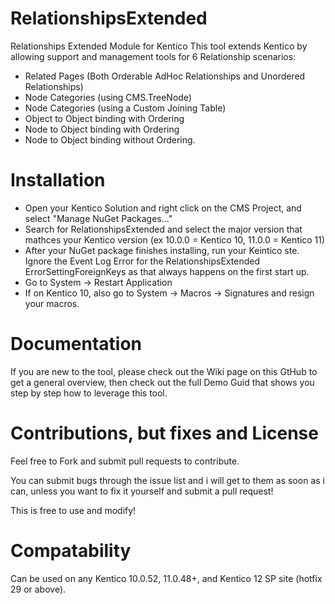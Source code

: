 # RelationshipsExtended
Relationships Extended Module for Kentico
This tool extends Kentico by allowing support and management tools for 6 Relationship scenarios:

* Related Pages (Both Orderable AdHoc Relationships and Unordered Relationships)
* Node Categories (using CMS.TreeNode)
* Node Categories (using a Custom Joining Table)
* Object to Object binding with Ordering
* Node to Object binding with Ordering
* Node to Object binding without Ordering.

# Installation
* Open your Kentico Solution and right click on the CMS Project, and select "Manage NuGet Packages..."
* Search for RelationshipsExtended and select the major version that mathces your Kentico version (ex 10.0.0 = Kentico 10, 11.0.0 = Kentico 11)
* After your NuGet package finishes installing, run your Keintico ste.  Ignore the Event Log Error for the RelationshipsExtended ErrorSettingForeignKeys as that always happens on the first start up.
* Go to System -> Restart Application
* If on Kentico 10, also go to System -> Macros -> Signatures and resign your macros.

# Documentation
If you are new to the tool, please check out the Wiki page on this GtHub to get a general overview, then check out the full Demo Guid that shows you step by step how to leverage this tool.

# Contributions, but fixes and License
Feel free to Fork and submit pull requests to contribute.

You can submit bugs through the issue list and i will get to them as soon as i can, unless you want to fix it yourself and submit a pull request!

This is free to use and modify!

# Compatability
Can be used on any Kentico 10.0.52, 11.0.48+, and Kentico 12 SP site (hotfix 29 or above).
